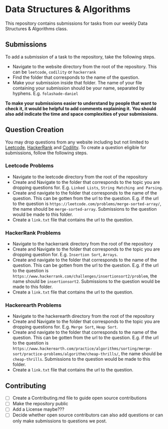 # Data Structures & Algorithms
This repository contains submissions for tasks from our weekly Data Structures &amp; Algorithms class.

## Submissions

To add a submission of a task to the repository, take the following steps.

- Navigate to the website directory from the root of the repository. This can be `leetcode`, `codility` or `hackerrank`
- Find the folder that corresponds to the name of the question.
- Make your submission inside that folder. The name of your file containing your submission should be your name, separated by hyphens. E.g. `folashade-daniel`

**To make your submissions easier to understand by people that want to check it, it would be helpful to add comments explaining it.**
**You should also add indicate the time and space complexities of your submissions.**

## Question Creation

You may drop questions from any website including but not limited to [Leetcode](https://leetcode.com/), [HackerRank](https://www.hackerrank.com/) and [Codility](https://www.codility.com//). To create a question eligible for submissions, follow the following steps.

### Leetcode Problems

- Navigate to the leetcode directory from the root of the repository
- Create and Navigate to the folder that corresponds to the topic you are dropping questions for. E.g. `Linked Lists`, `String Matching and Parsing`.
- Create and navigate to the folder that corresponds to the name of the question. This can be gotten from the url to the question. E.g. if the url to the question is `https://leetcode.com/problems/merge-sorted-array/`, the name should be `merge-sorted-array`. Submissions to the question would be made to this folder.
- Create a `link.txt` file that contains the url to the question.

### HackerRank Problems

- Navigate to the hackerrank directory from the root of the repository
- Create and Navigate to the folder that corresponds to the topic you are dropping question for. E.g. `Insertion Sort`, `Arrays`.
- Create and navigate to the folder that corresponds to the name of the question. This can be gotten from the url to the question. E.g. if the url to the question is `https://www.hackerrank.com/challenges/insertionsort2/problem`, the name should be `insertionsort2`. Submissions to the question would be made to this folder.
- Create a `link.txt` file that contains the url to the question.

### Hackerearth Problems
- Navigate to the hackerearth directory from the root of the repository
- Create and Navigate to the folder that corresponds to the topic you are dropping questions for. E.g. `Merge Sort`, `Heap Sort`.
- Create and navigate to the folder that corresponds to the name of the question. This can be gotten from the url to the question. E.g. if the url to the question is `https://www.hackerearth.com/practice/algorithms/sorting/merge-sort/practice-problems/algorithm/cheap-thrills/`, the name should be `cheap-thrills`. Submissions to the question would be made to this folder.
- Create a `link.txt` file that contains the url to the question.

## Contributing

- [ ] Create a Contributing.md file to guide open source contributions
- [ ] Make the repository public
- [ ] Add a License maybe???
- [ ] Decide whether open source contributors can also add questions or can only make submissions to questions we post.